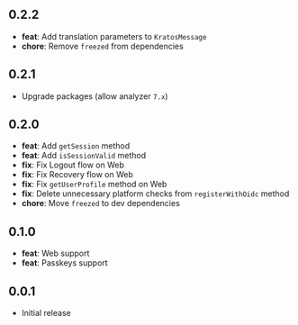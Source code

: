 ## 0.2.2

* **feat**: Add translation parameters to `KratosMessage`
* **chore**: Remove `freezed` from dependencies

## 0.2.1

* Upgrade packages (allow analyzer `7.x`)

## 0.2.0

* **feat**: Add `getSession` method
* **feat**: Add `isSessionValid` method
* **fix**: Fix Logout flow on Web
* **fix**: Fix Recovery flow on Web
* **fix**: Fix `getUserProfile` method on Web
* **fix**: Delete unnecessary platform checks from `registerWithOidc` method
* **chore**: Move `freezed` to dev dependencies

## 0.1.0

* **feat**: Web support
* **feat**: Passkeys support

## 0.0.1

* Initial release
